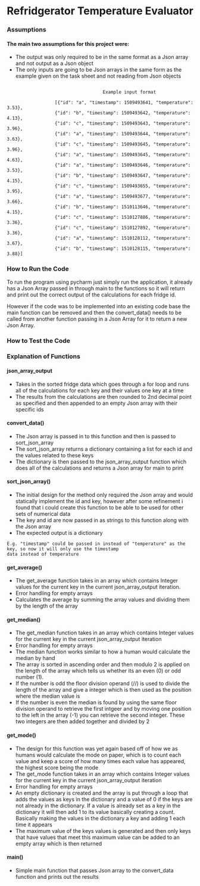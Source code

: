 # Refridgerator Temperature Evaluator

### Assumptions

#### The main two assumptions for this project were:
* The output was only required to be in the same format as a Json array and not output as a Json object
* The only inputs are going to be Json arrays in the same form as the example given on the task sheet and not reading
from Json objects
```

                                    Example input format

                  [{"id": "a", "timestamp": 1509493641, "temperature": 3.53},
                  {"id": "b", "timestamp": 1509493642, "temperature": 4.13},
                  {"id": "c", "timestamp": 1509493643, "temperature": 3.96},
                  {"id": "a", "timestamp": 1509493644, "temperature": 3.63},
                  {"id": "c", "timestamp": 1509493645, "temperature": 3.96},
                  {"id": "a", "timestamp": 1509493645, "temperature": 4.63},
                  {"id": "a", "timestamp": 1509493646, "temperature": 3.53},
                  {"id": "b", "timestamp": 1509493647, "temperature": 4.15},
                  {"id": "c", "timestamp": 1509493655, "temperature": 3.95},
                  {"id": "a", "timestamp": 1509493677, "temperature": 3.66},
                  {"id": "b", "timestamp": 1510113646, "temperature": 4.15},
                  {"id": "c", "timestamp": 1510127886, "temperature": 3.36},
                  {"id": "c", "timestamp": 1510127892, "temperature": 3.36},
                  {"id": "a", "timestamp": 1510128112, "temperature": 3.67},
                  {"id": "b", "timestamp": 1510128115, "temperature": 3.88}]
```

### How to Run the Code

To run the program using pycharm just simply run the application, it already has a Json Array passed in through main to
the functions so it will return and print out the correct output of the calculations for each fridge id.

However if the code was to be implemented into an existing code base the main function can be removed and then the
convert_data() needs to be called from another function passing in a Json Array for it to return a new Json Array.

### How to Test the Code


### Explanation of Functions


#### json_array_output

* Takes in the sorted fridge data which goes through a for loop and runs all of the calculations for each key and their
values one key at a time
* The results from the calculations are then rounded to 2nd decimal point as specified and then appended to an empty
Json array with their specific ids


#### convert_data()

* The Json array is passed in to this function and then is passed to sort_json_array
* The sort_json_array returns a dictionary containing a list for each id and the values related to these keys
* The dictionary is then passed to the json_array_output function which does all of the calculations and returns
a Json array for main to print


#### sort_json_array()

* The initial design for the method only required the Json array and would statically implement the id and key, however
after some refinement i found that i could create this function to be able to be used for other sets of numerical data
* The key and id are now passed in as strings to this function along with the Json array
* The expected output is a dictionary
```
E.g. "timestamp" could be passed in instead of "temperature" as the key, so now it will only use the timestamp
data instead of temperature
```


#### get_average()

* The get_average function takes in an array which contains Integer values for the current key in the current
 json_array_output iteration.
* Error handling for empty arrays
* Calculates the average by summing the array values and dividing them by the length of the array


#### get_median()

* The get_median function takes in an array which contains Integer values for the current key in the
current json_array_output iteration
* Error handling for empty arrays
* The median function works similar to how a human would calculate the median by hand
* The array is sorted in ascending order and then modulo 2 is applied on the length of the array which tells us whether
its an even (0) or odd number (1).
* If the number is odd the floor division operand (//) is used to divide the length of the array and give a integer which
is then used as the position where the median value is
* If the number is even the median is found by using the same floor division operand to retrieve the first intgeer
 and by moving one position to the left in the array (-1) you can retrieve the second integer. These two integers are then
 added together and divided by 2


#### get_mode()

* The design for this function was yet again based off of how we as humans would calculate the mode on paper, which is to
count each value and keep a score of how many times each value has appeared, the highest score being the mode
* The get_mode function takes in an array which contains Integer values for the current key in the current
 json_array_output iteration
* Error handling for empty arrays
* An empty dictionary is created and the array is put through a loop that adds the values as keys in the dictionary and
a value of 0 if the keys are not already in the dictionary. If a value is already set as a key in the dictionary it will
 then add 1 to its value basically creating a count. Basically making the values in the dictionary a key and adding 1
 each time it appears
* The maximum value of the keys values is generated and then only keys that have values that meet this maximum value can
be added to an empty array which is then returned


#### main()

* Simple main function that passes Json array to the convert_data function and prints out the results
